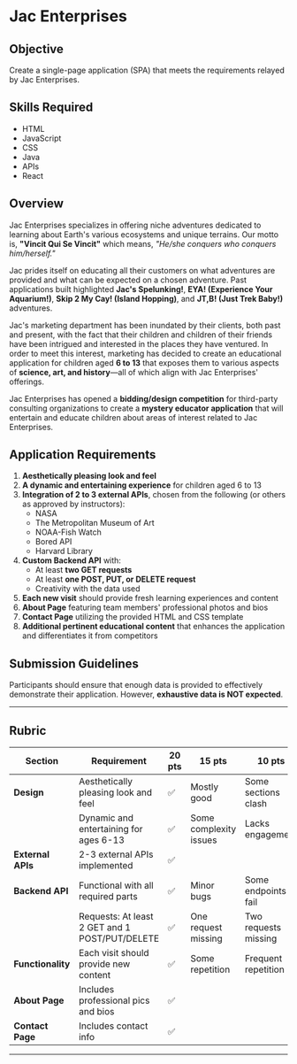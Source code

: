 # Jac Enterprises

## Objective
Create a single-page application (SPA) that meets the requirements relayed by Jac Enterprises.

## Skills Required
- HTML
- JavaScript
- CSS
- Java
- APIs
- React

## Overview
Jac Enterprises specializes in offering niche adventures dedicated to learning about Earth's various ecosystems and unique terrains. Our motto is, **"Vincit Qui Se Vincit"** which means, *"He/she conquers who conquers him/herself."*

Jac prides itself on educating all their customers on what adventures are provided and what can be expected on a chosen adventure. Past applications built highlighted **Jac's Spelunking!**, **EYA! (Experience Your Aquarium!)**, **Skip 2 My Cay! (Island Hopping)**, and **JT,B! (Just Trek Baby!)** adventures.

Jac's marketing department has been inundated by their clients, both past and present, with the fact that their children and children of their friends have been intrigued and interested in the places they have ventured. In order to meet this interest, marketing has decided to create an educational application for children aged **6 to 13** that exposes them to various aspects of **science, art, and history**—all of which align with Jac Enterprises' offerings.

Jac Enterprises has opened a **bidding/design competition** for third-party consulting organizations to create a **mystery educator application** that will entertain and educate children about areas of interest related to Jac Enterprises.

## Application Requirements
1. **Aesthetically pleasing look and feel**
2. **A dynamic and entertaining experience** for children aged 6 to 13
3. **Integration of 2 to 3 external APIs**, chosen from the following (or others as approved by instructors):
   - NASA
   - The Metropolitan Museum of Art
   - NOAA-Fish Watch
   - Bored API
   - Harvard Library
4. **Custom Backend API** with:
   - At least **two GET requests**
   - At least **one POST, PUT, or DELETE request**
   - Creativity with the data used
5. **Each new visit** should provide fresh learning experiences and content
6. **About Page** featuring team members' professional photos and bios
7. **Contact Page** utilizing the provided HTML and CSS template
8. **Additional pertinent educational content** that enhances the application and differentiates it from competitors

## Submission Guidelines
Participants should ensure that enough data is provided to effectively demonstrate their application. However, **exhaustive data is NOT expected**.

---

## Rubric

| Section | Requirement | 20 pts | 15 pts | 10 pts | 0 pts |
|---------|------------|--------|--------|--------|--------|
| **Design** | Aesthetically pleasing look and feel | ✅ | Mostly good | Some sections clash | No styling |
| | Dynamic and entertaining for ages 6-13 | ✅ | Some complexity issues | Lacks engagement | Inappropriate or too complex |
| **External APIs** | 2-3 external APIs implemented | ✅ | | | ❌ |
| **Backend API** | Functional with all required parts | ✅ | Minor bugs | Some endpoints fail | Not implemented |
| | Requests: At least 2 GET and 1 POST/PUT/DELETE | ✅ | One request missing | Two requests missing | None implemented |
| **Functionality** | Each visit should provide new content | ✅ | Some repetition | Frequent repetition | Static content |
| **About Page** | Includes professional pics and bios | ✅ | | | ❌ |
| **Contact Page** | Includes contact info | ✅ | | | ❌ |

---


